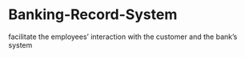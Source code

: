 # Banking-Record-System
facilitate the employees’ interaction with the customer and the bank’s system
